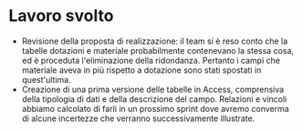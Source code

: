 # Lavoro svolto
- Revisione della proposta di realizzazione: il team si è reso conto che la tabelle dotazioni e materiale probabilmente contenevano la stessa cosa, ed è proceduta l'eliminazione della ridondanza. Pertanto i campi che materiale aveva in più rispetto a dotazione sono stati spostati in quest'ultima.
- Creazione di una prima versione delle tabelle in Access, comprensiva della tipologia di dati e della descrizione del campo. Relazioni e vincoli abbiamo calcolato di farli in un prossimo sprint dove avremo converma di alcune incertezze che verranno successivamente illustrate.